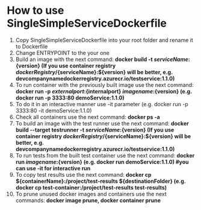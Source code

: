 # How to use SingleSimpleServiceDockerfile

1. Copy SingleSimpleServiceDockerfile into your root folder and rename it to Dockerfile
2. Change ENTRYPOINT to the your one
3. Build an image with the next command: **docker build -t ${serviceName}:${version} (If you use container registry ${dockerRegistry}/${serviceName}:${version} will be better, e.g. devcompanynamedockerregistry.azurecr.io/testservice:1.1.0)**
4. To run container with the previously built image use the next command: **docker run -p ${externalport}:${internalport} ${imagename}:${version} (e.g. docker run -p 3333:80 demoService:1.1.0)**
5. To do it in an interactive manner use -it parameter (e.g. docker run -p 3333:80 -it demoService:1.1.0)
6. Check all containers use the next command: **docker ps -a**
7. To build an image with the test runner use the next command: **docker build --target testrunner -t ${serviceName}:${version} (If you use container registry ${dockerRegistry}/${serviceName}:${version} will be better, e.g. devcompanynamedockerregistry.azurecr.io/testservice:1.1.0)**
8. To run tests from the built test container use the next command: **docker run ${imagename}:${version} (e.g. docker run demoService:1.1.0) #you can use -it for interactive run**
9. To copy test results use the next command: **docker cp ${containerName}:/project/test-results ${destinationFolder} (e.g. docker cp test-container:/project/test-results test-results)**
10. To prune unused docker images and containers use the next commands: **docker image prune, docker container prune**
